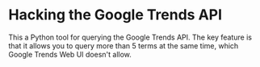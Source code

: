 # Hacking the Google Trends API

This a Python tool for querying the Google Trends API. The key feature is that it allows you to query more than 5 terms at the same time, which Google Trends Web UI doesn't allow.
